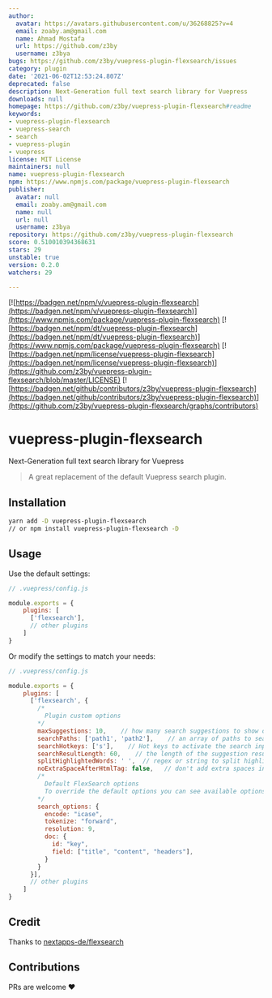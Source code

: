 ```yaml
---
author:
  avatar: https://avatars.githubusercontent.com/u/36268825?v=4
  email: zoaby.am@gmail.com
  name: Ahmad Mostafa
  url: https://github.com/z3by
  username: z3bya
bugs: https://github.com/z3by/vuepress-plugin-flexsearch/issues
category: plugin
date: '2021-06-02T12:53:24.807Z'
deprecated: false
description: Next-Generation full text search library for Vuepress
downloads: null
homepage: https://github.com/z3by/vuepress-plugin-flexsearch#readme
keywords:
- vuepress-plugin-flexsearch
- vuepress-search
- search
- vuepress-plugin
- vuepress
license: MIT License
maintainers: null
name: vuepress-plugin-flexsearch
npm: https://www.npmjs.com/package/vuepress-plugin-flexsearch
publisher:
  avatar: null
  email: zoaby.am@gmail.com
  name: null
  url: null
  username: z3bya
repository: https://github.com/z3by/vuepress-plugin-flexsearch
score: 0.510010394368631
stars: 29
unstable: true
version: 0.2.0
watchers: 29

---
```


[![https://badgen.net/npm/v/vuepress-plugin-flexsearch](https://badgen.net/npm/v/vuepress-plugin-flexsearch)](https://www.npmjs.com/package/vuepress-plugin-flexsearch)
[![https://badgen.net/npm/dt/vuepress-plugin-flexsearch](https://badgen.net/npm/dt/vuepress-plugin-flexsearch)](https://www.npmjs.com/package/vuepress-plugin-flexsearch)
[![https://badgen.net/npm/license/vuepress-plugin-flexsearch](https://badgen.net/npm/license/vuepress-plugin-flexsearch)](https://github.com/z3by/vuepress-plugin-flexsearch/blob/master/LICENSE)
[![https://badgen.net/github/contributors/z3by/vuepress-plugin-flexsearch](https://badgen.net/github/contributors/z3by/vuepress-plugin-flexsearch)](https://github.com/z3by/vuepress-plugin-flexsearch/graphs/contributors)

# vuepress-plugin-flexsearch

Next-Generation full text search library for Vuepress

> A great replacement of the default Vuepress search plugin.

## Installation

```bash
yarn add -D vuepress-plugin-flexsearch
// or npm install vuepress-plugin-flexsearch -D

```

## Usage

Use the default settings:

```js
// .vuepress/config.js

module.exports = {
    plugins: [
      ['flexsearch'],
      // other plugins
    ]
}
```

Or modify the settings to match your needs:

```js
// .vuepress/config.js

module.exports = {
    plugins: [
      ['flexsearch', {
        /*
          Plugin custom options
        */
        maxSuggestions: 10,    // how many search suggestions to show on the menu, the default is 10.
        searchPaths: ['path1', 'path2'],    // an array of paths to search in, keep it null to search all docs.
        searchHotkeys: ['s'],    // Hot keys to activate the search input, the default is "s" but you can add more.
        searchResultLength: 60,    // the length of the suggestion result text by characters, the default is 60 characters.
        splitHighlightedWords: ' ',  // regex or string to split highlighted words by, keep it null to use flexsearch.split
        noExtraSpaceAfterHtmlTag: false,   // don't add extra spaces in highlighted results
        /*
          Default FlexSearch options
          To override the default options you can see available options at https://github.com/nextapps-de/flexsearch
        */
        search_options: {
          encode: "icase",
          tokenize: "forward",
          resolution: 9,
          doc: {
            id: "key",
            field: ["title", "content", "headers"],
          }
        }
      }],
      // other plugins
    ]
}
```

## Credit

Thanks to [nextapps-de/flexsearch](https://github.com/nextapps-de/flexsearch)

## Contributions

PRs are welcome :heart:
